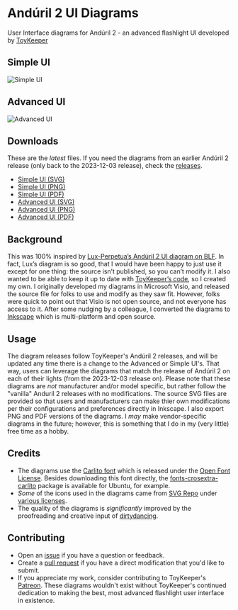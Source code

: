 # Andúril 2 UI Diagrams
User Interface diagrams for Andúril 2 - an advanced flashlight UI developed by [ToyKeeper](https://github.com/ToyKeeper)

## Simple UI
![Simple UI](https://github.com/containerfan/anduril2-diagrams/blob/main/export/Anduril2_Simple.png "Simple UI")

## Advanced UI
![Advanced UI](https://github.com/containerfan/anduril2-diagrams/blob/main/export/Anduril2_Advanced.png "Advanced UI")

## Downloads
These are the *latest* files. If you need the diagrams from an earlier Andúril 2 release (only back to the 2023-12-03 release), check the [releases](https://github.com/containerfan/anduril2-diagrams/releases).
- [Simple UI (SVG)](https://github.com/containerfan/anduril2-diagrams/blob/main/src/Anduril2_Simple.svg)
- [Simple UI (PNG)](https://github.com/containerfan/anduril2-diagrams/blob/main/export/Anduril2_Simple.png)
- [Simple UI (PDF)](https://github.com/containerfan/anduril2-diagrams/blob/main/export/Anduril2_Simple.pdf)
- [Advanced UI (SVG)](https://github.com/containerfan/anduril2-diagrams/blob/main/src/Anduril2_Advanced.svg)
- [Advanced UI (PNG)](https://github.com/containerfan/anduril2-diagrams/blob/main/export/Anduril2_Advanced.png)
- [Advanced UI (PDF)](https://github.com/containerfan/anduril2-diagrams/blob/main/export/Anduril2_Advanced.pdf)

## Background
This was 100% inspired by [Lux-Perpetua’s Andúril 2 UI diagram on BLF](https://budgetlightforum.com/node/76941). In fact, Lux’s diagram is so good, that I would have been happy to just use it except for one thing: the source isn’t published, so you can’t modify it. I also wanted to be able to keep it up to date with [ToyKeeper’s code](https://github.com/ToyKeeper/anduril), so I created my own. I originally developed my diagrams in Microsoft Visio, and released the source file for folks to use and modify as they saw fit. However, folks were quick to point out that Visio is not open source, and not everyone has access to it. After some nudging by a colleague, I converted the diagrams to [Inkscape](https://inkscape.org/) which is multi-platform and open source.

## Usage
The diagram releases follow ToyKeeper's Andúril 2 releases, and will be updated any time there is a change to the Advanced or Simple UI's. That way, users can leverage the diagrams that match the release of Andúril 2 on each of their lights (from the 2023-12-03 release on). Please note that these diagrams are *not* manufacturer and/or model specific, but rather follow the "vanilla" Anduril 2 releases with no modifications. The source SVG files are provided so that users and manufacturers can make thier own modifications per their configurations and preferences directly in Inkscape. I also export PNG and PDF versions of the diagrams. I *may* make vendor-specific diagrams in the future; however, this is something that I do in my (very little) free time as a hobby.

## Credits
- The diagrams use the [Carlito font](https://fonts.google.com/specimen/Carlito) which is released under the [Open Font License](https://openfontlicense.org/). Besides downloading this font directly, the [fonts-crosextra-carlito](https://packages.ubuntu.com/fonts-crosextra-carlito) package is available for Ubuntu, for example.
- *Some* of the icons used in the diagrams came from [SVG Repo](https://www.svgrepo.com/) under [various licenses](https://www.svgrepo.com/page/licensing/).
- The quality of the diagrams is *significantly* improved by the proofreading and creative input of [dirtydancing](https://github.com/dirtydancing).

## Contributing
- Open an [issue](https://github.com/containerfan/anduril2-diagrams/issues) if you have a question or feedback.
- Create a [pull request](https://github.com/containerfan/anduril2-diagrams/pulls) if you have a direct modification that you'd like to submit.
- If you appreciate my work, consider contributing to ToyKeeper's [Patreon](https://patreon.com/ToyKeeper). These diagrams wouldn't exist without ToyKeeper's continued dedication to making the best, most advanced flashlight user interface in existence.
